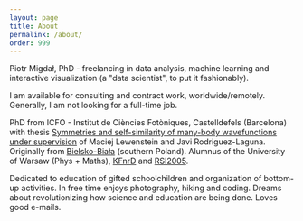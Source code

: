 ```yaml
---
layout: page
title: About
permalink: /about/
order: 999
---
```


Piotr Migdał, PhD - freelancing in data analysis, machine learning and interactive visualization (a "data scientist", to put it fashionably).

I am available for consulting and contract work, worldwide/remotely. Generally, I am not looking for a full-time job.

PhD from ICFO - Institut de Ciències Fotòniques, Castelldefels (Barcelona) with thesis [Symmetries and self-similarity of many-body wavefunctions under supervision](http://arxiv.org/abs/1412.6796) of Maciej Lewenstein and Javi Rodriguez-Laguna. Originally from [Bielsko-Biała](https://en.wikipedia.org/wiki/Bielsko-Bia%C5%82a) (southern Poland). Alumnus of the University of Warsaw (Phys + Maths), [KFnrD](http://crastina.se/gifted-children-in-poland-by-piotr-migdal/) and [RSI2005](https://en.wikipedia.org/wiki/Research_Science_Institute).

Dedicated to education of gifted schoolchildren and organization of bottom-up activities. In free time enjoys photography, hiking and coding. Dreams about revolutionizing how science and education are being done. Loves good e-mails.
